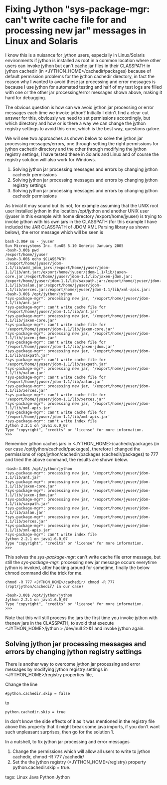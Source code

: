 # Fixing Jython "sys-package-mgr: can't write cache file for and processing new jar" messages in Linux and Solaris

I know this is a nuisance for jython users, especially in Linux/Solaris environments if jython is installed as root in a common location where other users can invoke jython but can't cache jar files in their CLASSPATH in jython cachedir (in <JYTHON_HOME>/cachedir/packages) because of default permission problems for the jython cachedir directory, in fact the reason why I wanted to avoid these jar processing and error messages is because I use jython for automated testing and half of my test logs are filled with one or the other jar processing/error messages shown above, making it hard for debugging.

The obvious question is how can we avoid jython jar processing or error messages each time we invoke jython? Initially I didn't find a clear cut answer for this, obviously we need to set permissions accordingly, but which directory and how or is there a way we can change the jython registry settings to avoid this error, which is the best way, questions galore.

We will see two approaches as shown below to solve the jython jar processing messages/errors, one through setting the right permissions for jython cachedir directory and the other through modifying the jython registry settings, I have tested these in Solaris and Linux and of course the registry solution will also work for Windows.

1. Solving jython jar processing messages and errors by changing jython cachedir permissions
2. Solving jython jar processing messages and errors by changing jython registry settings
3. Solving jython jar processing messages and errors by changing jython cachedir permissions

As trivial it may sound but its not, for example assuming that the UNIX root user installed jython in the location /opt/jython and another UNIX user (jyuser in this example with home directory /export/home/jyuser) is trying to invoke jython with his own jars in the CLASSPATH (for this example I have included the JAR CLASSPATH of JDOM XML Parsing library as shown below), the error message which will be seen is
```
bash-3.00# su - jyuser
Sun Microsystems Inc. SunOS 5.10 Generic January 2005
-bash-3.00$ pwd
/export/home/jyuser
-bash-3.00$ echo $CLASSPATH
:/export/home/jyuser/jdom-1.1/lib/add_jdom_jars:/export/home/jyuser/jdom-1.1/lib/ant.jar:/export/home/jyuser/jdom-1.1/lib/jaxen-core.jar:/export/home/jyuser/jdom-1.1/lib/jaxen-jdom.jar:
/export/home/jyuser/jdom-1.1/lib/saxpath.jar:/export/home/jyuser/jdom-1.1/lib/xalan.jar:/export/home/jyuser/jdom-1.1/lib/xerces.jar:/export/home/jyuser/jdom-1.1/lib/xml-apis.jar:
-bash-3.00$ /opt/jython/jython
*sys-package-mgr*: processing new jar, '/export/home/jyuser/jdom-1.1/lib/ant.jar'
*sys-package-mgr*: can't write cache file for '/export/home/jyuser/jdom-1.1/lib/ant.jar'
*sys-package-mgr*: processing new jar, '/export/home/jyuser/jdom-1.1/lib/jaxen-core.jar'
*sys-package-mgr*: can't write cache file for '/export/home/jyuser/jdom-1.1/lib/jaxen-core.jar'
*sys-package-mgr*: processing new jar, '/export/home/jyuser/jdom-1.1/lib/jaxen-jdom.jar'
*sys-package-mgr*: can't write cache file for '/export/home/jyuser/jdom-1.1/lib/jaxen-jdom.jar'
*sys-package-mgr*: processing new jar, '/export/home/jyuser/jdom-1.1/lib/saxpath.jar'
*sys-package-mgr*: can't write cache file for '/export/home/jyuser/jdom-1.1/lib/saxpath.jar'
*sys-package-mgr*: processing new jar, '/export/home/jyuser/jdom-1.1/lib/xalan.jar'
*sys-package-mgr*: can't write cache file for '/export/home/jyuser/jdom-1.1/lib/xalan.jar'
*sys-package-mgr*: processing new jar, '/export/home/jyuser/jdom-1.1/lib/xerces.jar'
*sys-package-mgr*: can't write cache file for '/export/home/jyuser/jdom-1.1/lib/xerces.jar'
*sys-package-mgr*: processing new jar, '/export/home/jyuser/jdom-1.1/lib/xml-apis.jar'
*sys-package-mgr*: can't write cache file for '/export/home/jyuser/jdom-1.1/lib/xml-apis.jar'
*sys-package-mgr*: can't write index file
Jython 2.2.1 on java1.6.0_07
Type "copyright", "credits" or "license" for more information.
>>>
```
Remember jython caches jars in <JYTHON_HOME>/cachedir/packages (in our case /opt/jython/cachedir/packages), therefore I changed the permissions of /opt/jython/cachedir/packages (cachedir/packages) to 777 and tried the above command, the results are shown below.
```
-bash-3.00$ /opt/jython/jython
*sys-package-mgr*: processing new jar, '/export/home/jyuser/jdom-1.1/lib/ant.jar'
*sys-package-mgr*: processing new jar, '/export/home/jyuser/jdom-1.1/lib/jaxen-core.jar'
*sys-package-mgr*: processing new jar, '/export/home/jyuser/jdom-1.1/lib/jaxen-jdom.jar'
*sys-package-mgr*: processing new jar, '/export/home/jyuser/jdom-1.1/lib/saxpath.jar'
*sys-package-mgr*: processing new jar, '/export/home/jyuser/jdom-1.1/lib/xalan.jar'
*sys-package-mgr*: processing new jar, '/export/home/jyuser/jdom-1.1/lib/xerces.jar'
*sys-package-mgr*: processing new jar, '/export/home/jyuser/jdom-1.1/lib/xml-apis.jar'
*sys-package-mgr*: can't write index file
Jython 2.2.1 on java1.6.0_07
Type "copyright", "credits" or "license" for more information.
>>>
```
This solves the *sys-package-mgr*: can't write cache file error message, but still the *sys-package-mgr*: processing new jar message occurs everytime jython is invoked, after hacking around for sometime, finally the below chmod command did the trick for me.
```
chmod -R 777 <JYTHON_HOME>/cachedir/ chmod -R 777 (/opt/jython/cachedir/ in our case)

-bash-3.00$ /opt/jython/jython
Jython 2.2.1 on java1.6.0_07
Type "copyright", "credits" or "license" for more information.
>>>
```
Note that this will still process the jars the first time you invoke jython with thenew jars in the CLASSPATH, to avoid that execute <JYTHON_HOME>/jython > /dev/null 2>&1 and invoke jython again.

## Solving jython jar processing messages and errors by changing jython registry settings

There is another way to overcome jython jar processing and error messages by modifying jython registry settings in <JYTHON_HOME>/registry properties file,

Change the line
```
#python.cachedir.skip = false
```
to
```
python.cachedir.skip = true
```
In don't know the side effects of it as it was mentioned in the registry file above this property that it might break some java imports, if you don't want such unpleasant surprises, then go for the solution 1.

In a nutshell, to fix jython jar processing and error messages

1. Change the permissions which will allow all users to write to jython cachedir, chmod -R 777 /cachedir/
2. Set the the jython registry (<JYTHON_HOME>/registry) property python.cachedir.skip = true.

tags: Linux Java Python Jython